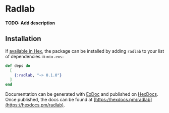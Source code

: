 # Radlab

**TODO: Add description**

## Installation

If [available in Hex](https://hex.pm/docs/publish), the package can be installed
by adding `radlab` to your list of dependencies in `mix.exs`:

```elixir
def deps do
  [
    {:radlab, "~> 0.1.0"}
  ]
end
```

Documentation can be generated with [ExDoc](https://github.com/elixir-lang/ex_doc)
and published on [HexDocs](https://hexdocs.pm). Once published, the docs can
be found at [https://hexdocs.pm/radlab](https://hexdocs.pm/radlab).

